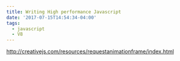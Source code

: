 ```yaml
---
title: Writing High performance Javascript
date: '2017-07-15T14:54:34-04:00'
tags:
  - javascript
  - V8
---
```

http://creativejs.com/resources/requestanimationframe/index.html
